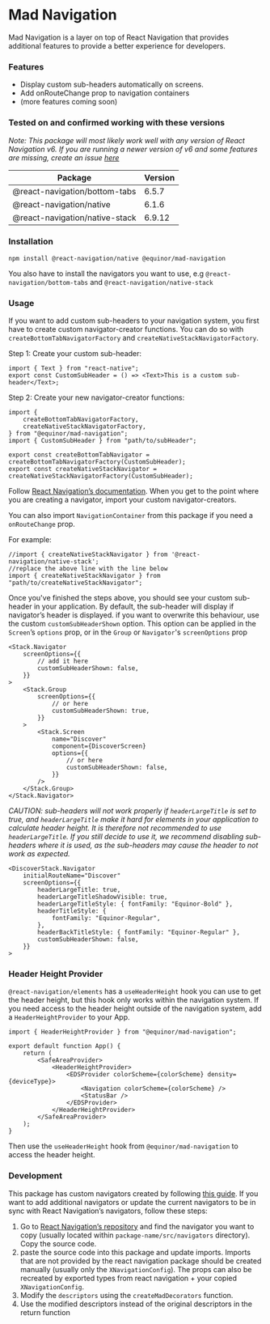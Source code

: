 # Mad Navigation

Mad Navigation is a layer on top of React Navigation that provides additional features to provide a
better experience for developers.

### Features

-   Display custom sub-headers automatically on screens.
-   Add onRouteChange prop to navigation containers
-   (more features coming soon)

### Tested on and confirmed working with these versions

_Note: This package will most likely work well with any version of React Navigation v6. If you are
running a newer version of v6 and some features are missing, create an issue_
[_here_](https://github.com/equinor/mad/issues)

| Package                        | Version |
| ------------------------------ | ------- |
| @react-navigation/bottom-tabs  | 6.5.7   |
| @react-navigation/native       | 6.1.6   |
| @react-navigation/native-stack | 6.9.12  |

### Installation

`npm install @react-navigation/native @equinor/mad-navigation`

You also have to install the navigators you want to use, e.g `@react-navigation/bottom-tabs` and
`@react-navigation/native-stack`

### Usage

If you want to add custom sub-headers to your navigation system, you first have to create custom
navigator-creator functions. You can do so with `createBottomTabNavigatorFactory` and
`createNativeStackNavigatorFactory`.

Step 1: Create your custom sub-header:

```tsx
import { Text } from "react-native";
export const CustomSubHeader = () => <Text>This is a custom sub-header</Text>;
```

Step 2: Create your new navigator-creator functions:

```tsx
import {
    createBottomTabNavigatorFactory,
    createNativeStackNavigatorFactory,
} from "@equinor/mad-navigation";
import { CustomSubHeader } from "path/to/subHeader";

export const createBottomTabNavigator = createBottomTabNavigatorFactory(CustomSubHeader);
export const createNativeStackNavigator = createNativeStackNavigatorFactory(CustomSubHeader);
```

Follow [React Navigation’s documentation](https://reactnavigation.org/docs/getting-started/). When
you get to the point where you are creating a navigator, import your custom navigator-creators.

You can also import `NavigationContainer` from this package if you need a `onRouteChange` prop.

For example:

```tsx
//import { createNativeStackNavigator } from '@react-navigation/native-stack';
//replace the above line with the line below
import { createNativeStackNavigator } from "path/to/createNativeStackNavigator";
```

Once you've finished the steps above, you should see your custom sub-header in your application. By
default, the sub-header will display if navigator’s header is displayed. if you want to overwrite
this behaviour, use the custom `customSubHeaderShown` option. This option can be applied in the
`Screen`’s `options` prop, or in the `Group` or `Navigator`'s `screenOptions` prop

```tsx
<Stack.Navigator
    screenOptions={{
        // add it here
        customSubHeaderShown: false,
    }}
>
    <Stack.Group
        screenOptions={{
            // or here
            customSubHeaderShown: true,
        }}
    >
        <Stack.Screen
            name="Discover"
            component={DiscoverScreen}
            options={{
                // or here
                customSubHeaderShown: false,
            }}
        />
    </Stack.Group>
</Stack.Navigator>
```

_CAUTION: sub-headers will not work properly if `headerLargeTitle` is set to true, and
`headerLargeTitle` make it hard for elements in your application to calculate header height. It is
therefore not recommended to use `headerLargeTitle`. If you still decide to use it, we recommend
disabling sub-headers where it is used, as the sub-headers may cause the header to not work as
expected._

```tsx
<DiscoverStack.Navigator
    initialRouteName="Discover"
    screenOptions={{
        headerLargeTitle: true,
        headerLargeTitleShadowVisible: true,
        headerLargeTitleStyle: { fontFamily: "Equinor-Bold" },
        headerTitleStyle: {
            fontFamily: "Equinor-Regular",
        },
        headerBackTitleStyle: { fontFamily: "Equinor-Regular" },
        customSubHeaderShown: false,
    }}
>
```

### Header Height Provider

`@react-navigation/elements` has a `useHeaderHeight` hook you can use to get the header height, but
this hook only works within the navigation system. If you need access to the header height outside
of the navigation system, add a `HeaderHeightProvider` to your App.

```tsx
import { HeaderHeightProvider } from "@equinor/mad-navigation";

export default function App() {
    return (
        <SafeAreaProvider>
            <HeaderHeightProvider>
                <EDSProvider colorScheme={colorScheme} density={deviceType}>
                    <Navigation colorScheme={colorScheme} />
                    <StatusBar />
                </EDSProvider>
            </HeaderHeightProvider>
        </SafeAreaProvider>
    );
}
```

Then use the `useHeaderHeight` hook from `@equinor/mad-navigation` to access the header height.

### Development

This package has custom navigators created by following
[this guide](https://reactnavigation.org/docs/custom-navigators). If you want to add additional
navigators or update the current navigators to be in sync with React Navigation’s navigators, follow
these steps:

1. Go to
   [React Navigation’s repository](https://github.com/react-navigation/react-navigation/tree/main/packages)
   and find the navigator you want to copy (usually located within `package-name/src/navigators`
   directory). Copy the source code.
2. paste the source code into this package and update imports. Imports that are not provided by the
   react navigation package should be created manually (usually only the `XNavigationConfig`). The
   props can also be recreated by exported types from react navigation + your copied
   `XNavigationConfig`.
3. Modify the `descriptors` using the `createMadDecorators` function.
4. Use the modified descriptors instead of the original descriptors in the return function
